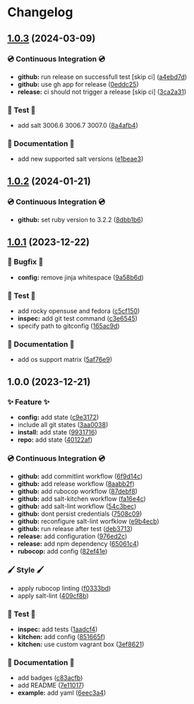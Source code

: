 # Changelog

## [1.0.3](https://github.com/genaumann/salt-git-formula/compare/v1.0.2...v1.0.3) (2024-03-09)


### 💿 Continuous Integration 💿

* **github:** run release on successfull test [skip ci] ([a4ebd7d](https://github.com/genaumann/salt-git-formula/commit/a4ebd7d3c69dc4f266a30cbc470d4c19c7cc7c09))
* **github:** use gh app for release ([0eddc25](https://github.com/genaumann/salt-git-formula/commit/0eddc2534e9734b993bbdfb8b85f31f96deb659f))
* **release:** ci should not trigger a release [skip ci] ([3ca2a31](https://github.com/genaumann/salt-git-formula/commit/3ca2a31bee5dd62088d123a047bfd27fc73c0073))


### 🧪 Test 🧪

* add salt 3006.6 3006.7 3007.0 ([8a4afb4](https://github.com/genaumann/salt-git-formula/commit/8a4afb40c56a5f13cc1e7a3d4194d4c399fed41e))


### 📖 Documentation 📖

* add new supported salt versions ([e1beae3](https://github.com/genaumann/salt-git-formula/commit/e1beae3db64bbad55500dfa7233b228886104f0f))

## [1.0.2](https://github.com/genaumann/salt-git-formula/compare/v1.0.1...v1.0.2) (2024-01-21)


### 💿 Continuous Integration 💿

* **github:** set ruby version to 3.2.2 ([8dbb1b6](https://github.com/genaumann/salt-git-formula/commit/8dbb1b6a2487e74f191766c1bf320b2ced2f4e7c))

## [1.0.1](https://github.com/genaumann/salt-git-formula/compare/v1.0.0...v1.0.1) (2023-12-22)


### 🐛 Bugfix 🐛

* **config:** remove jinja whitespace ([9a58b6d](https://github.com/genaumann/salt-git-formula/commit/9a58b6de394b1c568bb2886f34c064c8df290f05))


### 🧪 Test 🧪

* add rocky opensuse and fedora ([c5cf150](https://github.com/genaumann/salt-git-formula/commit/c5cf15087a367f1a4e08b9308ae841c9c23cee80))
* **inspec:** add git test command ([c3e6545](https://github.com/genaumann/salt-git-formula/commit/c3e65452efd455fb62dff14ce93205bac99ee0e8))
* specify path to gitconfig ([165ac9d](https://github.com/genaumann/salt-git-formula/commit/165ac9d20d60ee799cfefd831fb0101987f097e0))


### 📖 Documentation 📖

* add os support matrix ([5af76e9](https://github.com/genaumann/salt-git-formula/commit/5af76e97b3b8e4045c28371f4a0f7159a60ec0a4))

## 1.0.0 (2023-12-21)


### ✨ Feature ✨

* **config:** add state ([c9e3172](https://github.com/genaumann/salt-git-formula/commit/c9e3172e62cc547ae97280b65d75f6982bf309a4))
* include all git states ([3aa0038](https://github.com/genaumann/salt-git-formula/commit/3aa00384719a6e6c00f117e193fa1f4a3a9b39c8))
* **install:** add state ([9931716](https://github.com/genaumann/salt-git-formula/commit/9931716cd26ee64b262c379117b05fb76600f798))
* **repo:** add state ([40122af](https://github.com/genaumann/salt-git-formula/commit/40122afa2cc14adf6e7496b4370e8c43e614cdb1))


### 💿 Continuous Integration 💿

* **github:** add commitlint workflow ([6f9d14c](https://github.com/genaumann/salt-git-formula/commit/6f9d14c46e6ee67d267837ec153fa87fcf44fe5c))
* **github:** add release workflow ([8aabb2f](https://github.com/genaumann/salt-git-formula/commit/8aabb2fe770c7a95a45b1959e8993eb921c1e68e))
* **github:** add rubocop workflow ([87debf8](https://github.com/genaumann/salt-git-formula/commit/87debf87b115ca39527b9c355e85af42fe93c885))
* **github:** add salt-kitchen workflow ([fa16e4c](https://github.com/genaumann/salt-git-formula/commit/fa16e4c1ab65fd7d968057ceab11e0b644c99595))
* **github:** add salt-lint workflow ([54c3bec](https://github.com/genaumann/salt-git-formula/commit/54c3bec10517d65067f123d62cb86ebd5a2f0a68))
* **github:** dont persist credentials ([7508c09](https://github.com/genaumann/salt-git-formula/commit/7508c09157151c4c23e0dc292b0356f0de1b03dd))
* **github:** reconfigure salt-lint worfklow ([e9b4ecb](https://github.com/genaumann/salt-git-formula/commit/e9b4ecb263d2d85499cece689f4d498f39d83863))
* **github:** run release after test ([deb3713](https://github.com/genaumann/salt-git-formula/commit/deb3713e1c255f480dd54b435a0234adfaea5948))
* **release:** add configuration ([976ed2c](https://github.com/genaumann/salt-git-formula/commit/976ed2c1d3bcd641cfb5d7f23dce8fcd002fe1c0))
* **release:** add npm dependency ([65061c4](https://github.com/genaumann/salt-git-formula/commit/65061c4a6c509ae01f05a80b90a2246eee2bb772))
* **rubocop:** add config ([82ef41e](https://github.com/genaumann/salt-git-formula/commit/82ef41e68f5c13a1b12f52fa3f80fec25a858393))


### 🖌️ Style 🖌️

* apply rubocop linting ([f0333bd](https://github.com/genaumann/salt-git-formula/commit/f0333bdb76f6b910e5234cdf9396d70bafaa95c5))
* apply salt-lint ([409cf8b](https://github.com/genaumann/salt-git-formula/commit/409cf8b270fcfa0dd04dfe0b47069dd8bd69b0d5))


### 🧪 Test 🧪

* **inspec:** add tests ([1aadcf4](https://github.com/genaumann/salt-git-formula/commit/1aadcf445b5f3cbded480f047c7b8ebe3cc66284))
* **kitchen:** add config ([851665f](https://github.com/genaumann/salt-git-formula/commit/851665fb58953d87026fdd8642178acab3fac028))
* **kitchen:** use custom vagrant box ([3ef8621](https://github.com/genaumann/salt-git-formula/commit/3ef8621f377942c18033aceaa2a1441465f468ef))


### 📖 Documentation 📖

* add badges ([c83acfb](https://github.com/genaumann/salt-git-formula/commit/c83acfb2d215687e5c0be9eb18d5dce0ee26eae3))
* add README ([7e11017](https://github.com/genaumann/salt-git-formula/commit/7e11017cdb4930fc5dce3c9c95c064ae6610e87e))
* **example:** add yaml ([6eec3a4](https://github.com/genaumann/salt-git-formula/commit/6eec3a451d3c434d2a9a357b05bcc11a4c568b09))

